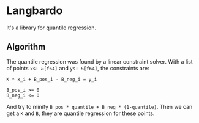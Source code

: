 # Langbardo

It's a library for quantile regression.

## Algorithm

The quantile regression was found by a linear constraint solver. With a list of
points `xs: &[f64]` and `ys: &[f64]`, the constraints are:

```
K * x_i + B_pos_i - B_neg_i = y_i

B_pos_i >= 0
B_neg_i <= 0
```

And try to minify `B_pos * quantile + B_neg * (1-quantile)`. Then we can get
a `K` and `B`, they are quantile regression for these points.


